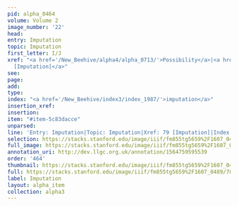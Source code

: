 ```yaml
---
pid: alpha_0464
volume: Volume 2
image_number: '22'
head: 
entry: Imputation
topic: Imputation
first_letter: I/J
xref: "<a href='/New_Beehive/alpha4/alpha_0713/'>Possibility</a>|<a href='/New_Beehive/toc_vol2/toc2_064/'>79
  [Imputation]</a>"
see: 
page: 
add: 
type: 
index: "<a href='/New_Beehive/index3/index_1987/'>imputation</a>"
insertion_xref: 
insertion: 
item: "#item-5c83dacce"
unparsed: 
line: 'Entry: Imputation|Topic: Imputation|Xref: 79 [Imputation]|Index: imputation|#item-5c83dacce'
selection: https://stacks.stanford.edu/image/iiif/fm855tg5659%2F1607_0489/786,3415,2929,452/full/0/default.jpg
full_image: https://stacks.stanford.edu/image/iiif/fm855tg5659%2F1607_0489/full/full/0/default.jpg
annotation_uri: http://dev.llgc.org.uk/annotation/1564759595539
order: '464'
thumbnail: https://stacks.stanford.edu/image/iiif/fm855tg5659%2F1607_0489/786,3415,600,180/250,/0/default.jpg
full: https://stacks.stanford.edu/image/iiif/fm855tg5659%2F1607_0489/786,3415,2929,452/full/0/default.jpg
label: Imputation
layout: alpha_item
collection: alpha3
---
```

